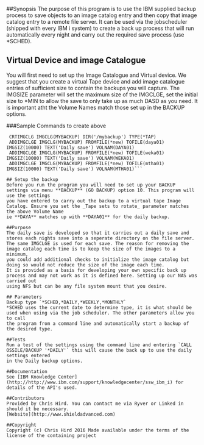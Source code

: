 ##Synopsis
The purpose of this program is to use the IBM supplied backup process to save objects to an image catalog entry and then copy that image catalog entry to a
remote file server. It can be used via the jobscheduler (shipped with every IBM i system) to create a back up process that will run automatically every
night and carry out the required save process (use *SCHED). 

## Virtual Device and image Catalogue
You will first need to set up the Image Catalogue and Virtual device. We suggest that you create a virtual Tape device and add image catalogue entries of 
sufficient size to contain the backups you will capture. The IMGSIZE parameter will set the maximum size of the IMGCLGE, set the initial size to *MIN to allow
the save to only take up as much DASD as you need. It is important atht the Volume Names match those set up in the BACKUP options.

###Sample Commands to create above
```CRTDEVTAP DEVD(VRTTAP01) RSRCNAME(*VRT) ASSIGN(*YES) 
 CRTIMGCLG IMGCLG(MYBACKUP) DIR('/mybackup') TYPE(*TAP) 
 ADDIMGCLGE IMGCLG(MYBACKUP) FROMFILE(*new) TOFILE(daya01) IMGSIZ(10000) TEXT('Daily save') VOLNAM(DAYA01)  
 ADDIMGCLGE IMGCLG(MYBACKUP) FROMFILE(*new) TOFILE(weka01) IMGSIZ(10000) TEXT('Daily save') VOLNAM(WEKA01)   
 ADDIMGCLGE IMGCLG(MYBACKUP) FROMFILE(*new) TOFILE(mtha01) IMGSIZ(10000) TEXT('Daily save') VOLNAM(MTHA01)``` 

## Setup the backup
Before you run the program you will need to set up your BACKUP settings via menu **BACKUP** (GO BACKUP) option 10. This program will use the settings 
you have entered to carry out the backup to a virtual tape Image Catalog. Ensure you set the _Tape sets to rotate_ parameter matches the above Volume Name
ie **DAYA** matches up with **DAYA01** for the daily backup.

##Purpose
The daily save is developed so that it carries out a daily save and stores each nights save into a seperate directory on the file server. 
The same IMGCLGE is used for each save. The reason for removing the image catalog each time is to keep the size of the images to a minimum, 
you could add additional checks to initialize the image catalog but doing so would not reduce the size of the image each time.
It is provided as a basis for developing your own specific back up process and may not work as it is defined here. Setting up our NAS was carried out 
using NFS but can be any file system mount that you desire.

## Parameters
Backup type `*SCHED,*DAILY,*WEEKLY,*MONTHLY` 
*SCHED uses the current date to determine type, it is what should be used when using via the job scheduler. The other parameters allow you to call
the program from a command line and automatically start a backup of the desired type.

##Tests
Run a test of the settings using the command line and entering `CALL OSSILE/BACKUP '*DAILY'` this will cause the back up to use the daily settings entered
in the Daily backup options.

##Documentation
See [IBM Knowledge Center](http://http://www.ibm.com/support/knowledgecenter/ssw_ibm_i) for details of the API's used.

##Contributors
Provided by Chris Hird. You can contact me via Ryver or Linked in should it be necessary.
[Website](http://www.shieldadvanced.com)
   
##Copyright
Copyright (c) Chris Hird 2016 Made available under the terms of the license of the containing project              